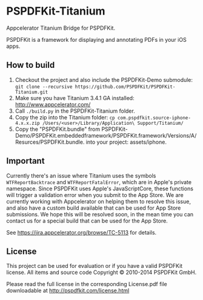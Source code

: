 PSPDFKit-Titanium
=================

Appcelerator Titanium Bridge for PSPDFKit.

PSPDFKit is a framework for displaying and annotating PDFs in your iOS apps.

## How to build

1. Checkout the project and also include the PSPDFKit-Demo submodule: `git clone --recursive https://github.com/PSPDFKit/PSPDFKit-Titanium.git`
2. Make sure you have Titanium 3.4.1 GA installed: http://www.appcelerator.com/
3. Call `./build.py` in the PSPDFKit-Titanium folder.
4. Copy the zip into the Titanium folder: `cp com.pspdfkit.source-iphone-4.x.x.zip /Users/<user>/Library/Application\ Support/Titanium/`
5. Copy the "PSPDFKit.bundle" from PSPDFKit-Demo/PSPDFKit.embeddedframework/PSPDFKit.framework/Versions/A/Resurces/PSPDFKit.bundle. into your project: assets/iphone.

## Important

Currently there's an issue where Titanium uses the symbols `WTFReportBacktrace` and `WTFReportFatalError`, which are in Apple's private namespace. Since PSPDFKit uses Apple's JavaScriptCore, these functions will trigger a validation error when you submit to the App Store. We are currently working with Appcelerator on helping them to resolve this issue, and also have a custom build available that can be used for App Store submissions. We hope this will be resolved soon, in the mean time you can contact us for a special build that can be used for the App Store.

See https://jira.appcelerator.org/browse/TC-5113 for details.


## License

This project can be used for evaluation or if you have a valid PSPDFKit license.
All items and source code Copyright © 2010-2014 PSPDFKit GmbH.

Please read the full license in the corresponding License.pdf file downloadable at
http://pspdfkit.com/license.html